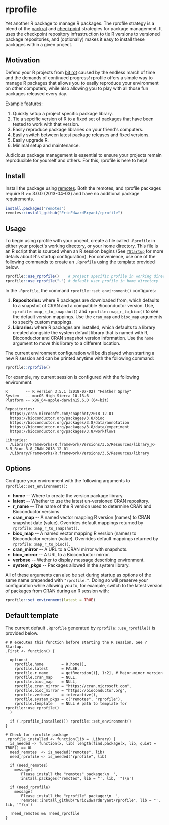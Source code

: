 rprofile
========

Yet another R package to manage R packages. The rprofile strategy is a blend of the [packrat](https://rstudio.github.io/packrat) and [checkpoint](https://github.com/RevolutionAnalytics/checkpoint) strategies for package management. It uses the checkpoint repository infrastruction to tie R versions to versioned package repositories, and (optionally) makes it easy to install these packages within a given project.

Motivation
----------

Defend your R projects from [bit rot](https://en.wikipedia.org/wiki/Software_rot) caused by the endless march of time and the demands of continued progress! rprofile offers a simple way to manage R packages that allows you to easily reproduce your environment on other computers, while also allowing you to play with all those fun packages released every day.

Example features:

1.  Quickly setup a project specific package library.
2.  Tie a sepcific version of R to a fixed set of packages that have been tested to work with that version.
3.  Easily reproduce package libraries on your friend's computers.
4.  Easily switch between latest package releases and fixed versions.
5.  Easily upgrade R.
6.  Minimal setup and maintenance.

Judicious package management is essential to ensure your projects remain reproducible for yourself and others. For this, rprofile is here to help!

Install
-------

Install the package using [remotes](https://github.com/r-lib/remotes). Both the remotes, and rprofile packages require R &gt;= 3.0.0 (2013-04-03) and have no additional package requirements.

``` r
install.packages("remotes")
remotes::install_github("EricEdwardBryant/rprofile")
```

Usage
-----

To begin using rprofile with your project, create a file called `.Rprofile` in either your project's working directory, or your home directory. This file is an R script that is sourced when an R session begins (See [`?Startup`](https://stat.ethz.ch/R-manual/R-patched/library/base/html/Startup.html) for more details about R's startup configuration). For convenience, use one of the following commands to create an `.Rprofile` using the template provided below.

``` r
rprofile::use_rprofile()    # project specific profile in working directory
rprofile::use_rprofile("~") # default user profile in home directory
```

In the `.Rprofile`, the command `rprofile::set_environment()` configures:

1.  **Repositories:** where R packages are downloaded from, which defaults to a snapshot of CRAN and a compatible Bioconductor version. Use, `rprofile::map_r_to_snapshot()` and `rprofile::map_r_to_bioc()` to see the default version mappings. Use the `cran_map` and `bioc_map` arguments to specify custom mappings.
2.  **Libraries:** where R packages are installed, which defaults to a library created alongside the system default library that is named with R, Bioconductor and CRAN snapshot version information. Use the `home` argument to move this library to a different location.

The current environment configuration will be displayed when starting a new R session and can be printed anytime with the following command:

``` r
rprofile::rprofile()
```

For example, my current session is configured with the following environment:

    R        -- R version 3.5.1 (2018-07-02) "Feather Spray"
    System   -- macOS High Sierra 10.13.6
    Platform -- x86_64-apple-darwin15.6.0 (64-bit)

    Repositories:
      https://cran.microsoft.com/snapshot/2018-12-01
      https://bioconductor.org/packages/3.8/bioc
      https://bioconductor.org/packages/3.8/data/annotation
      https://bioconductor.org/packages/3.8/data/experiment
      https://bioconductor.org/packages/3.8/workflows

    Libraries:
      /Library/Frameworks/R.framework/Versions/3.5/Resources/library_R-3.5_Bioc-3.8_CRAN-2018-12-01
      /Library/Frameworks/R.framework/Versions/3.5/Resources/library

Options
-------

Configure your environment with the following arguments to `rprofile::set_environment()`:

-   **home** -- Where to create the version package library.
-   **latest** -- Whether to use the latest un-versioned CRAN repository.
-   **r\_name** -- The name of the R version used to determine CRAN and Bioconductor versions.
-   **cran\_map** -- A named vector mapping R version (names) to CRAN snapshot date (value). Overrides default mappings returned by `rprofile::map_r_to_snapshot()`.
-   **bioc\_map** -- A named vector mapping R version (names) to Bioconductor version (value). Overrides default mappings returned by `rprofile::map_r_to_bioc()`.
-   **cran\_mirror** -- A URL to a CRAN mirror with snapshots.
-   **bioc\_mirror** -- A URL to a Bioconductor mirror.
-   **verbose** -- Wether to display message describing environment.
-   **system\_pkgs** -- Packages allowed in the system library.

All of these arguments can also be set during startup as options of the same name prepended with `"rprofile."`. Doing so will preserve your configuration while allowing you to, for example, switch to the latest version of packages from CRAN during an R session with:

``` r
rprofile::set_environment(latest = TRUE)
```

Default template
----------------

The current default `.Rprofile` generated by `rprofile::use_rprofile()` is provided below.

    # R executes this function before starting the R session. See ?Startup.
    .First <- function() {

      options(
        rprofile.home        = R.home(),
        rprofile.latest      = FALSE,
        rprofile.r_name      = getRversion()[, 1:2], # Major.minor version
        rprofile.cran_map    = NULL,
        rprofile.bioc_map    = NULL,
        rprofile.cran_mirror = "https://cran.microsoft.com",
        rprofile.bioc_mirror = "https://bioconductor.org",
        rprofile.verbose     = interactive(),
        rprofile.system_pkgs = c("remotes", "rprofile"),
        rprofile.template    = NULL # path to template for rprofile::use_rprofile()
      )

      if (.rprofile_installed()) rprofile::set_environment()
    }

    # Check for rprofile package
    .rprofile_installed <- function(lib = .Library) {
      is_needed <- function(x, lib) length(find.package(x, lib, quiet = TRUE)) == 0L
      need_remotes  <- is_needed("remotes", lib)
      need_rprofile <- is_needed("rprofile", lib)

      if (need_remotes)
        message(
          'Please install the "remotes" package:\n  ',
          'install.packages("remotes", lib = "', lib, '")\n')

      if (need_rprofile)
        message(
          'Please install the "rprofile" package:\n  ',
          'remotes::install_github("EricEdwardBryant/rprofile", lib = "', lib, '")\n')

      !need_remotes && !need_rprofile
    }
